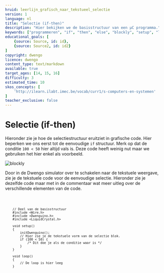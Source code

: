 ```yaml
---
hruid: leerlijn_grafisch_naar_tekstueel_selectie
version: 1
language: nl
title: "Selectie (if-then)"
description: "Hier bekijken we de basisstructuur van een µC programma."
keywords: ["programmeren", "if", "then", "else", "blockly", "setup", "loop", "microcontroller", "µC", "arduino", "dwenguino"]
educational_goals: [
    {source: Source, id: id}, 
    {source: Source2, id: id2}
]
copyright: dwengo
licence: dwengo
content_type: text/markdown
available: true
target_ages: [14, 15, 16]
difficulty: 3
estimated_time: 10
skos_concepts: [
    'http://ilearn.ilabt.imec.be/vocab/curr1/s-computers-en-systemen'
]
teacher_exclusive: false
---
```


# Selectie (if-then)

Hieronder zie je hoe de selectiestructuur eruitziet in grafische code. Hier beperken we ons eerst tot de eenvoudige <code class="language-cpp">if</code> structuur. Merk op dat de conditie <code class="language-cpp">100 < 50</code> hier altijd vals is. Deze code heeft weinig nut maar we gebruiken het hier enkel als voorbeeld.

![blockly](@learning-object/leerlijn_grafisch_naar_tekstueel_selectie_blocks/nl/1)

Door in de Dwengo simulator over te schakelen naar de tekstuele weergave, zie je de tekstuele code voor de eenvoudige selectie. Hieronder zie je dezelfde code maar met in de commentaar wat meer uitleg over de verschillende elementen van de code.

<div class="dwengo-content dwengo-code-simulator">
    <pre>
<code class="language-cpp" data-filename="filename.cpp">

        // Deel van de basisstructuur
        #include <Wire.h>
        #include <Dwenguino.h>
        #include <LiquidCrystal.h>

        void setup()
        {
            initDwenguino();
            // Hier zie je de tekstuele vorm van de selectie blok.
            if (100 < 50) {
                /* Dit doe je als de conditie waar is */
            }
        }

        void loop()
        {
            // De loop is hier leeg
        }

</code>
    </pre>
</div>


